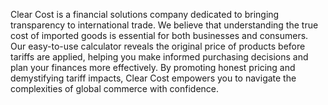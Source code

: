 Clear Cost is a financial solutions company dedicated to bringing transparency to international trade. We believe that understanding the true cost of imported goods is essential for both businesses and consumers. Our easy-to-use calculator reveals the original price of products before tariffs are applied, helping you make informed purchasing decisions and plan your finances more effectively. By promoting honest pricing and demystifying tariff impacts, Clear Cost empowers you to navigate the complexities of global commerce with confidence.
